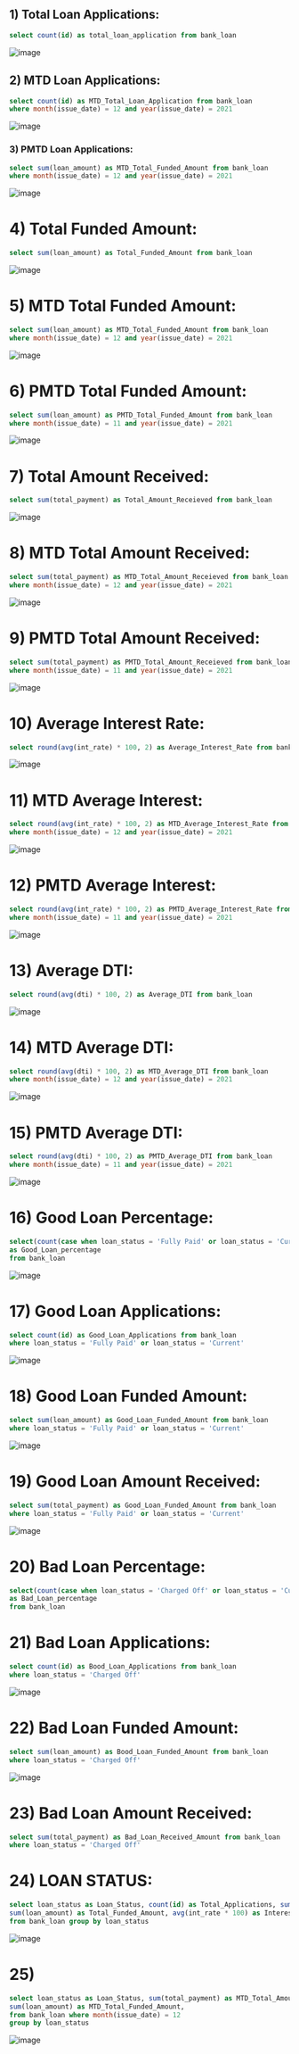 ## 1) Total Loan Applications:
```sql
select count(id) as total_loan_application from bank_loan
```
![image](https://github.com/DA-Atharv/Bank_Loan_Analytics/assets/159448408/990935c7-a885-45a0-999b-fe9c4d16bb5b)

## 2) MTD Loan Applications:
```sql
select count(id) as MTD_Total_Loan_Application from bank_loan
where month(issue_date) = 12 and year(issue_date) = 2021
```
![image](https://github.com/DA-Atharv/Bank_Loan_Analytics/assets/159448408/aafc9a90-6ce4-405c-80c4-b339d31e4552)

### 3) PMTD Loan Applications:
```sql
select sum(loan_amount) as MTD_Total_Funded_Amount from bank_loan
where month(issue_date) = 12 and year(issue_date) = 2021
```
![image](https://github.com/DA-Atharv/Bank_Loan_Analytics/assets/159448408/7cc298b0-af1e-4f22-af61-74a4b4bee9e2)

# 4) Total Funded Amount:
```sql
select sum(loan_amount) as Total_Funded_Amount from bank_loan
```
![image](https://github.com/DA-Atharv/Bank_Loan_Analytics/assets/159448408/bc2565a7-8eda-40cf-a2bf-612aad8f5670)

# 5) MTD Total Funded Amount:
```sql
select sum(loan_amount) as MTD_Total_Funded_Amount from bank_loan
where month(issue_date) = 12 and year(issue_date) = 2021
```
![image](https://github.com/DA-Atharv/Bank_Loan_Analytics/assets/159448408/74c01f31-0755-4bcb-9571-14e980cdae5f)

# 6) PMTD Total Funded Amount:
```sql
select sum(loan_amount) as PMTD_Total_Funded_Amount from bank_loan
where month(issue_date) = 11 and year(issue_date) = 2021
```
![image](https://github.com/DA-Atharv/Bank_Loan_Analytics/assets/159448408/00219217-385a-46cd-84ed-6496bf138df5)

# 7) Total Amount Received:
```sql
select sum(total_payment) as Total_Amount_Receieved from bank_loan
```
![image](https://github.com/DA-Atharv/Bank_Loan_Analytics/assets/159448408/836bcbec-0355-40b9-8bfa-c6302924f52c)

# 8) MTD Total Amount Received:
```sql
select sum(total_payment) as MTD_Total_Amount_Receieved from bank_loan
where month(issue_date) = 12 and year(issue_date) = 2021
```
![image](https://github.com/DA-Atharv/Bank_Loan_Analytics/assets/159448408/afe22ed4-e3a5-4385-84a9-711972dfcbf8)

# 9) PMTD Total Amount Received:
```sql
select sum(total_payment) as PMTD_Total_Amount_Receieved from bank_loan
where month(issue_date) = 11 and year(issue_date) = 2021
```
![image](https://github.com/DA-Atharv/Bank_Loan_Analytics/assets/159448408/6bf649f3-5e94-45a9-ba7c-fd2b521ca87c)

# 10) Average Interest Rate:
```sql
select round(avg(int_rate) * 100, 2) as Average_Interest_Rate from bank_loan
```
![image](https://github.com/DA-Atharv/Bank_Loan_Analytics/assets/159448408/bd7bac7c-296b-4b3e-b73e-89466f3e09a0)

# 11) MTD Average Interest:
```sql
select round(avg(int_rate) * 100, 2) as MTD_Average_Interest_Rate from bank_loan
where month(issue_date) = 12 and year(issue_date) = 2021
```
![image](https://github.com/DA-Atharv/Bank_Loan_Analytics/assets/159448408/4f93d172-f793-477f-bfca-e0af20b701df)

# 12) PMTD Average Interest:
```sql
select round(avg(int_rate) * 100, 2) as PMTD_Average_Interest_Rate from bank_loan
where month(issue_date) = 11 and year(issue_date) = 2021
```
![image](https://github.com/DA-Atharv/Bank_Loan_Analytics/assets/159448408/bf532ce0-adf3-4f34-a791-6041f3539737)

# 13) Average DTI:
```sql
select round(avg(dti) * 100, 2) as Average_DTI from bank_loan
```
![image](https://github.com/DA-Atharv/Bank_Loan_Analytics/assets/159448408/2189ea28-6239-4c1c-8b26-ca77f8ae4628)

# 14) MTD Average DTI:
```sql
select round(avg(dti) * 100, 2) as MTD_Average_DTI from bank_loan
where month(issue_date) = 12 and year(issue_date) = 2021
```
![image](https://github.com/DA-Atharv/Bank_Loan_Analytics/assets/159448408/d547c9da-61c1-4eb5-8c1c-b60b0fa9b70c)

# 15) PMTD Average DTI:
```sql
select round(avg(dti) * 100, 2) as PMTD_Average_DTI from bank_loan
where month(issue_date) = 11 and year(issue_date) = 2021
```
![image](https://github.com/DA-Atharv/Bank_Loan_Analytics/assets/159448408/fd19ca88-05b7-447b-a295-102bc1c00180)

# 16) Good Loan Percentage:
```sql
select(count(case when loan_status = 'Fully Paid' or loan_status = 'Current' then id end) * 100.0)/count(id)
as Good_Loan_percentage
from bank_loan
```
![image](https://github.com/DA-Atharv/Bank_Loan_Analytics/assets/159448408/cc6afe50-6cd6-48d5-9cbb-946a373a0f46)

# 17) Good Loan Applications:
```sql
select count(id) as Good_Loan_Applications from bank_loan
where loan_status = 'Fully Paid' or loan_status = 'Current'
```
![image](https://github.com/DA-Atharv/Bank_Loan_Analytics/assets/159448408/497e7fd7-0672-42c1-8819-316c4541868e)

# 18) Good Loan Funded Amount:
```sql
select sum(loan_amount) as Good_Loan_Funded_Amount from bank_loan
where loan_status = 'Fully Paid' or loan_status = 'Current'
```
![image](https://github.com/DA-Atharv/Bank_Loan_Analytics/assets/159448408/63802d3a-1495-4264-9ac0-2faec2d1ef7a)

# 19) Good Loan Amount Received:
```sql
select sum(total_payment) as Good_Loan_Funded_Amount from bank_loan
where loan_status = 'Fully Paid' or loan_status = 'Current'
```
![image](https://github.com/DA-Atharv/Bank_Loan_Analytics/assets/159448408/b4da0934-d15b-4b76-adf6-6a66ef166e92)

# 20) Bad Loan Percentage:
```sql
select(count(case when loan_status = 'Charged Off' or loan_status = 'Current' then id end) * 100.0)/count(id)
as Bad_Loan_percentage
from bank_loan
```
# 21) Bad Loan Applications:
```sql
select count(id) as Bood_Loan_Applications from bank_loan
where loan_status = 'Charged Off' 
```
![image](https://github.com/DA-Atharv/Bank_Loan_Analytics/assets/159448408/358c32e7-9c4e-4548-ae4b-781cfdf5eb98)

# 22) Bad Loan Funded Amount:
```sql
select sum(loan_amount) as Bood_Loan_Funded_Amount from bank_loan
where loan_status = 'Charged Off' 
```
![image](https://github.com/DA-Atharv/Bank_Loan_Analytics/assets/159448408/3dd094ff-e988-4fdd-8515-0be394f27685)

# 23) Bad Loan Amount Received:
```sql
select sum(total_payment) as Bad_Loan_Received_Amount from bank_loan
where loan_status = 'Charged Off' 
```

# 24) LOAN STATUS:
```sql
select loan_status as Loan_Status, count(id) as Total_Applications, sum(total_payment) as Total_Amount_Recieved,
sum(loan_amount) as Total_Funded_Amount, avg(int_rate * 100) as Interest_Rate, avg(dti * 100) as DTI
from bank_loan group by loan_status
```
![image](https://github.com/DA-Atharv/Bank_Loan_Analytics/assets/159448408/cc654921-f3e4-4fe6-9b23-afa66e5a5826)

# 25) 
```sql
select loan_status as Loan_Status, sum(total_payment) as MTD_Total_Amount_Recieved,
sum(loan_amount) as MTD_Total_Funded_Amount,
from bank_loan where month(issue_date) = 12
group by loan_status
```
![image](https://github.com/DA-Atharv/Bank_Loan_Analytics/assets/159448408/8b1e9a95-a4ff-4df7-a4a7-bea48b7e1c3a)















